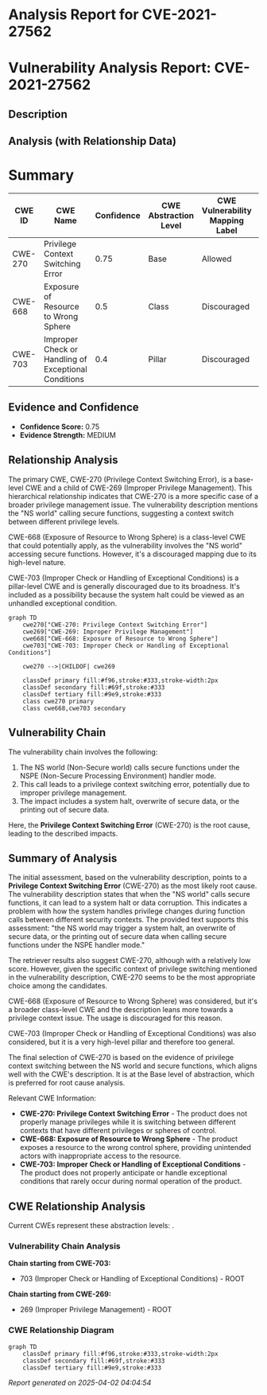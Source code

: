 # Analysis Report for CVE-2021-27562

# Vulnerability Analysis Report: CVE-2021-27562

## Description



## Analysis (with Relationship Data)

# Summary
| CWE ID | CWE Name | Confidence | CWE Abstraction Level | CWE Vulnerability Mapping Label | CWE-Vulnerability Mapping Notes |
|---|---|---|---|---|---|
| CWE-270 | Privilege Context Switching Error | 0.75 | Base | Allowed | Primary CWE |
| CWE-668 | Exposure of Resource to Wrong Sphere | 0.5 | Class | Discouraged | Secondary Candidate |
| CWE-703 | Improper Check or Handling of Exceptional Conditions | 0.4 | Pillar | Discouraged | Secondary Candidate |

## Evidence and Confidence

*   **Confidence Score:** 0.75
*   **Evidence Strength:** MEDIUM

## Relationship Analysis
The primary CWE, CWE-270 (Privilege Context Switching Error), is a base-level CWE and a child of CWE-269 (Improper Privilege Management). This hierarchical relationship indicates that CWE-270 is a more specific case of a broader privilege management issue. The vulnerability description mentions the "NS world" calling secure functions, suggesting a context switch between different privilege levels.

CWE-668 (Exposure of Resource to Wrong Sphere) is a class-level CWE that could potentially apply, as the vulnerability involves the "NS world" accessing secure functions. However, it's a discouraged mapping due to its high-level nature.

CWE-703 (Improper Check or Handling of Exceptional Conditions) is a pillar-level CWE and is generally discouraged due to its broadness. It's included as a possibility because the system halt could be viewed as an unhandled exceptional condition.

```mermaid
graph TD
    cwe270["CWE-270: Privilege Context Switching Error"]
    cwe269["CWE-269: Improper Privilege Management"]
    cwe668["CWE-668: Exposure of Resource to Wrong Sphere"]
    cwe703["CWE-703: Improper Check or Handling of Exceptional Conditions"]
    
    cwe270 -->|CHILDOF| cwe269
    
    classDef primary fill:#f96,stroke:#333,stroke-width:2px
    classDef secondary fill:#69f,stroke:#333
    classDef tertiary fill:#9e9,stroke:#333
    class cwe270 primary
    class cwe668,cwe703 secondary
```

## Vulnerability Chain
The vulnerability chain involves the following:
1.  The NS world (Non-Secure world) calls secure functions under the NSPE (Non-Secure Processing Environment) handler mode.
2.  This call leads to a privilege context switching error, potentially due to improper privilege management.
3.  The impact includes a system halt, overwrite of secure data, or the printing out of secure data.

Here, the **Privilege Context Switching Error** (CWE-270) is the root cause, leading to the described impacts.

## Summary of Analysis
The initial assessment, based on the vulnerability description, points to a **Privilege Context Switching Error** (CWE-270) as the most likely root cause. The vulnerability description states that when the "NS world" calls secure functions, it can lead to a system halt or data corruption. This indicates a problem with how the system handles privilege changes during function calls between different security contexts. The provided text supports this assessment: "the NS world may trigger a system halt, an overwrite of secure data, or the printing out of secure data when calling secure functions under the NSPE handler mode."

The retriever results also suggest CWE-270, although with a relatively low score. However, given the specific context of privilege switching mentioned in the vulnerability description, CWE-270 seems to be the most appropriate choice among the candidates.

CWE-668 (Exposure of Resource to Wrong Sphere) was considered, but it's a broader class-level CWE and the description leans more towards a privilege context issue. The usage is discouraged for this reason.

CWE-703 (Improper Check or Handling of Exceptional Conditions) was also considered, but it is a very high-level pillar and therefore too general.

The final selection of CWE-270 is based on the evidence of privilege context switching between the NS world and secure functions, which aligns well with the CWE's description. It is at the Base level of abstraction, which is preferred for root cause analysis.

Relevant CWE Information:
*   **CWE-270: Privilege Context Switching Error** - The product does not properly manage privileges while it is switching between different contexts that have different privileges or spheres of control.
*   **CWE-668: Exposure of Resource to Wrong Sphere** - The product exposes a resource to the wrong control sphere, providing unintended actors with inappropriate access to the resource.
*   **CWE-703: Improper Check or Handling of Exceptional Conditions** - The product does not properly anticipate or handle exceptional conditions that rarely occur during normal operation of the product.


## CWE Relationship Analysis

Current CWEs represent these abstraction levels: .


### Vulnerability Chain Analysis

**Chain starting from CWE-703:**
- 703 (Improper Check or Handling of Exceptional Conditions) - ROOT


**Chain starting from CWE-269:**
- 269 (Improper Privilege Management) - ROOT



### CWE Relationship Diagram

```mermaid
graph TD
    classDef primary fill:#f96,stroke:#333,stroke-width:2px
    classDef secondary fill:#69f,stroke:#333
    classDef tertiary fill:#9e9,stroke:#333
```



*Report generated on 2025-04-02 04:04:54*
